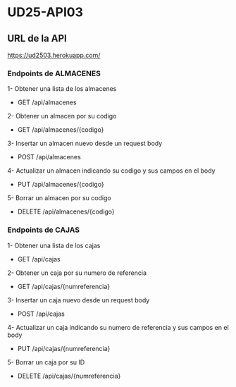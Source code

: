 # UD25-API03

## URL de la API

https://ud2503.herokuapp.com/

### Endpoints de ALMACENES

  1- Obtener una lista de los almacenes
  - GET /api/almacenes
  
  2- Obtener un almacen por su codigo
  - GET /api/almacenes/{codigo}
  
  3- Insertar un almacen nuevo desde un request body
  - POST /api/almacenes
  
  4- Actualizar un almacen indicando su codigo y sus campos en el body
  - PUT /api/almacenes/{codigo}
  
  5- Borrar un almacen por su codigo 
  - DELETE /api/almacenes/{codigo}

### Endpoints de CAJAS

  1- Obtener una lista de los cajas
  - GET /api/cajas
  
  2- Obtener un caja por su numero de referencia
  - GET /api/cajas/{numreferencia}
  
  3- Insertar un caja nuevo desde un request body
  - POST /api/cajas
  
  4- Actualizar un caja indicando su numero de referencia y sus campos en el body
  - PUT /api/cajas/{numreferencia}
  
  5- Borrar un caja por su ID 
  - DELETE /api/cajas/{numreferencia}
